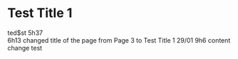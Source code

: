 # Test Title 1

ted$st 5h37\
6h13 changed title of the page from Page 3 to Test Title 1
29/01 9h6 content change test

